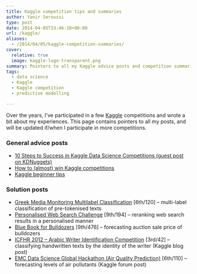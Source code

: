 ```yaml
---
title: Kaggle competition tips and summaries
author: Yanir Seroussi
type: post
date: 2014-04-05T23:46:10+00:00
url: /kaggle/
aliases:
  - /2014/04/05/kaggle-competition-summaries/
cover:
  relative: true
  image: kaggle-logo-transparent.png
summary: Pointers to all my Kaggle advice posts and competition summaries.
tags:
  - data science
  - Kaggle
  - Kaggle competition
  - predictive modelling

---
```

Over the years, I've participated in a few <a href="https://www.kaggle.com" target="_blank" rel="noopener">Kaggle</a> competitions and wrote a bit about my experiences. This page contains pointers to all my posts, and will be updated if/when I participate in more competitions.

### General advice posts

  * <a href="http://www.kdnuggets.com/2015/03/10-steps-success-kaggle-data-science-competitions.html" target="_blank" rel="noopener">10 Steps to Success in Kaggle Data Science Competitions (guest post on KDNuggets)</a>
  * <a href="https://yanirseroussi.com/2014/08/24/how-to-almost-win-kaggle-competitions/" target="_blank" rel="noopener">How to (almost) win Kaggle competitions</a>
  * <a href="https://yanirseroussi.com/2014/01/19/kaggle-beginner-tips/" target="_blank" rel="noopener">Kaggle beginner tips</a>

### Solution posts

  * [Greek Media Monitoring Multilabel Classification][1] [6th/120] &ndash; multi-label classification of pre-tokenised texts
  * [Personalised Web Search Challenge][2] [9th/194] &ndash; reranking web search results in a personalised manner
  * [Blue Book for Bulldozers][3] [9th/476] &ndash; forecasting auction sale price of bulldozers
  * [ICFHR 2012 &#8211; Arabic Writer Identification Competition][4] [3rd/42] &ndash; classifying handwritten texts by the identity of the writer (Kaggle blog post)
  * [EMC Data Science Global Hackathon (Air Quality Prediction)][5] [6th/110] &ndash; forecasting levels of air pollutants (Kaggle forum post)

 [1]: https://yanirseroussi.com/2014/10/07/greek-media-monitoring-kaggle-competition-my-approach/
 [2]: https://yanirseroussi.com/2015/01/29/is-thinking-like-a-search-engine-possible-yandex-search-personalisation-kaggle-competition-summary-part-1/ "Is thinking like a search engine possible? (Yandex search personalisation – Kaggle competition summary – part 1)"
 [3]: https://yanirseroussi.com/2014/11/19/fitting-noise-forecasting-the-sale-price-of-bulldozers-kaggle-competition-summary/ "Fitting noise: Forecasting the sale price of bulldozers (Kaggle competition summary)"
 [4]: http://blog.kaggle.com/2012/04/29/on-diffusion-kernels-histograms-and-arabic-writer-identification/
 [5]: https://www.kaggle.com/c/dsg-hackathon/forums/t/1821/general-approaches-to-partitioning-the-models/10631#post10631
